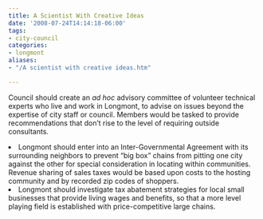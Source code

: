 ```yaml
---
title: A Scientist With Creative Ideas
date: '2008-07-24T14:14:18-06:00'
tags:
- city-council
categories:
- longmont
aliases:
- "/A scientist with creative ideas.htm"

---
```

Council should create an <em>ad hoc</em>  advisory committee of volunteer technical experts who live and work in
Longmont, to advise on issues beyond the expertise of city staff or
council. Members would be tasked to provide recommendations that don’t
rise to the level of requiring outside consultants.</li>
<li> Longmont should enter into an Inter-Governmental Agreement with its
 surrounding neighbors to prevent “big box” chains from pitting one city
 against the other for special consideration in locating within
communities. Revenue sharing of sales taxes would be based upon costs to
 the hosting community and by recorded zip codes of shoppers.</li>
<li> Longmont should investigate tax abatement strategies for local
small businesses that provide living wages and benefits, so that a more
level playing field is established with price-competitive large chains.</li>
</ul>